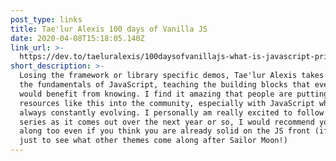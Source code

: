 ```yaml
---
post_type: links
title: Tae'lur Alexis 100 days of Vanilla JS
date: 2020-04-08T15:18:05.140Z
link_url: >-
  https://dev.to/taeluralexis/100daysofvanillajs-what-is-javascript-primitive-data-types-let-var-and-const-4040
short_description: >-
  Losing the framework or library specific demos, Tae'lur Alexis takes a look at
  the fundamentals of JavaScript, teaching the building blocks that everyone
  would benefit from knowing. I find it amazing that people are putting
  resources like this into the community, especially with JavaScript which is
  always constantly evolving. I personally am really excited to follow this
  series as it comes out over the next year or so, I would recommend you follow
  along too even if you think you are already solid on the JS front (if even
  just to see what other themes come along after Sailor Moon!)
---
```

